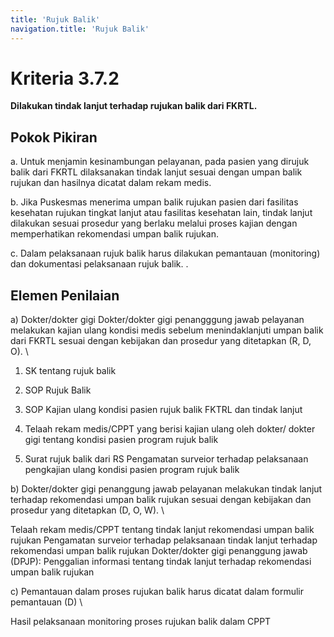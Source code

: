 ```yaml
---
title: 'Rujuk Balik'
navigation.title: 'Rujuk Balik'
---
```


# Kriteria 3.7.2 
**Dilakukan tindak lanjut terhadap rujukan balik dari FKRTL.** 



## Pokok Pikiran 

a. Untuk menjamin kesinambungan pelayanan, pada pasien yang dirujuk balik dari FKRTL dilaksanakan tindak lanjut sesuai dengan umpan balik rujukan dan hasilnya dicatat dalam rekam medis. 

b. Jika Puskesmas menerima umpan balik rujukan  pasien dari fasilitas kesehatan rujukan tingkat lanjut atau fasilitas kesehatan lain, tindak lanjut dilakukan sesuai prosedur yang berlaku melalui proses kajian dengan memperhatikan rekomendasi umpan balik rujukan. 

c. Dalam pelaksanaan rujuk balik harus dilakukan pemantauan (monitoring) dan dokumentasi pelaksanaan rujuk balik. 
. 
## Elemen Penilaian 




 a) Dokter/dokter gigi Dokter/dokter gigi penangggung jawab pelayanan melakukan kajian ulang kondisi medis sebelum menindaklanjuti umpan balik dari FKRTL sesuai dengan kebijakan dan prosedur yang ditetapkan (R, D, O).  \




1. SK tentang rujuk balik 


2. SOP Rujuk Balik 


3. SOP Kajian ulang kondisi pasien rujuk balik FKTRL dan tindak lanjut 
1. Telaah rekam medis/CPPT yang berisi kajian ulang oleh dokter/ dokter gigi tentang kondisi pasien program rujuk balik 


2. Surat rujuk balik dari RS 
Pengamatan surveior terhadap pelaksanaan pengkajian ulang kondisi pasien program rujuk balik 
 
 
 
 




 b) Dokter/dokter gigi penanggung jawab pelayanan melakukan tindak lanjut terhadap rekomendasi umpan balik rujukan sesuai dengan kebijakan dan prosedur yang ditetapkan (D, O, W).  \




Telaah rekam medis/CPPT tentang tindak lanjut rekomendasi umpan balik rujukan 
Pengamatan surveior terhadap pelaksanaan tindak lanjut terhadap rekomendasi umpan balik rujukan 
Dokter/dokter gigi penanggung jawab (DPJP): Penggalian informasi tentang tindak lanjut terhadap rekomendasi umpan balik rujukan 




 c) Pemantauan dalam proses rujukan balik harus dicatat dalam formulir pemantauan (D)  \




Hasil pelaksanaan monitoring proses rujukan balik dalam CPPT 
 
 
 
 
 





